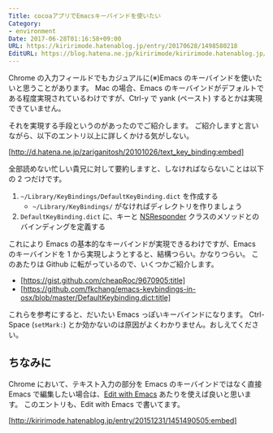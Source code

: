 ```yaml
---
Title: cocoaアプリでEmacsキーバインドを使いたい
Category:
- environment
Date: 2017-06-28T01:16:58+09:00
URL: https://kiririmode.hatenablog.jp/entry/20170628/1498580218
EditURL: https://blog.hatena.ne.jp/kiririmode/kiririmode.hatenablog.jp/atom/entry/8599973812274644158
---
```


Chrome の入力フィールドでもカジュアルに(※)Emacs のキーバインドを使いたいと思うことがあります。
Mac の場合、Emacs のキーバインドがデフォルトである程度実現されているわけですが、Ctrl-y で yank (ペースト) するとかは実現できていません。

それを実現する手段というのがあったのでご紹介します。
ご紹介しますと言いながら、以下のエントリ以上に詳しくかける気がしない。

[http://d.hatena.ne.jp/zariganitosh/20101026/text_key_binding:embed]

全部読めない忙しい貴兄に対して要約しますと、しなければならないことは以下の 2 つだけです。

1. `~/Library/KeyBindings/DefaultKeyBinding.dict` を作成する
    - `~/Library/KeyBindings/` がなければディレクトリを作りましょう
2. `DefaultKeyBinding.dict` に、キーと [NSResponder](https://developer.apple.com/documentation/appkit/nsresponder) クラスのメソッドとのバインディングを定義する

これにより Emacs の基本的なキーバインドが実現できるわけですが、Emacs のキーバインドを 1 から実現しようとすると、結構つらい。かなりつらい。
このあたりは Github に転がっているので、いくつかご紹介します。

- [https://gist.github.com/cheapRoc/9670905:title]
- [https://github.com/fkchang/emacs-keybindings-in-osx/blob/master/DefaultKeybinding.dict:title]

これらを参考にすると、だいたい Emacs っぽいキーバインドになります。
Ctrl-Space (`setMark:`) とか効かないのは原因がよくわかりません。おしえてください。

## ちなみに

Chrome において、テキスト入力の部分を Emacs のキーバインドではなく直接 Emacs で編集したい場合は、[Edit with Emacs](https://chrome.google.com/webstore/detail/edit-with-emacs/ljobjlafonikaiipfkggjbhkghgicgoh) あたりを使えば良いと思います。
このエントリも、Edit with Emacs で書いてます。

[http://kiririmode.hatenablog.jp/entry/20151231/1451490505:embed]
